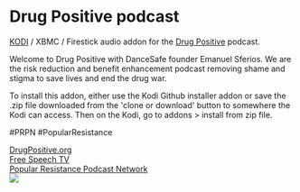 Drug Positive podcast<br>
=============================

<a href="www.kodi.tv">KODI</a> / XBMC / Firestick audio addon for the <a href="https://drugpositive.org/">Drug Positive</a> podcast.<br>

Welcome to Drug Positive with DanceSafe founder Emanuel Sferios. We are the risk reduction and benefit enhancement podcast removing shame and stigma to save lives and end the drug war. <br>

To install this addon, either use the Kodi Github installer addon or save the .zip file downloaded from the 'clone or download' button to somewhere the Kodi can access. Then on the Kodi, go to addons > install from zip file.<br>

#PRPN
#PopularResistance

<a href="https://www.drugpositive.org/">DrugPositive.org</a><br>
<a href="https://freespeech.org/shows/act-out/">Free Speech TV</a><br>
<a href="https://popularresistance.org/prpn/">Popular Resistance Podcast Network</a><br>
<a href="https://www.drugpositive.org/"><img src="https://secureimg.stitcher.com/feedimagesplain328/218411.jpg">
